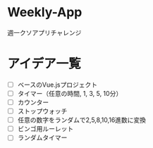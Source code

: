 # Weekly-App
週一クソアプリチャレンジ

# アイデア一覧
- [ ] ベースのVue.jsプロジェクト
- [ ] タイマー（任意の時間, 1, 3, 5, 10分）
- [ ] カウンター
- [ ] ストップウォッチ
- [ ] 任意の数字をランダムで2,5,8,10,16進数に変換
- [ ] ビンゴ用ルーレット
- [ ] ランダムタイマー
